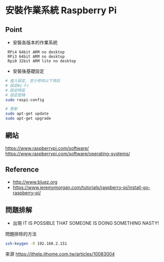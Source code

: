 # 安裝作業系統 Raspberry Pi

## Point

* 安裝各版本的作業系統

```text
 RPi4 64bit ARM no desktop
 RPi3 64bit ARM no desktop
 Rpi0 32bit ARM lite no desktop
```

* 安裝後基礎設定

```bash
# 進入設定, 至少修改以下項目
# 設定Wi-Fi
# 設定時區
# 設定密碼
sudo raspi-config

# 更新
sudo apt-get update
sudo apt-get upgrade
```


## 網站
<https://www.raspberrypi.com/software/>
<https://www.raspberrypi.com/software/operating-systems/>

## Reference

* <http://www.bluez.org>
* <https://www.jeremymorgan.com/tutorials/raspberry-pi/install-go-raspberry-pi/>

## 問題排解

* 出現 IT IS POSSIBLE THAT SOMEONE IS DOING SOMETHING NASTY!

問題排除的方法

```bash
ssh-keygen -R 192.168.2.151
```

來源 <https://ithelp.ithome.com.tw/articles/10083004>

